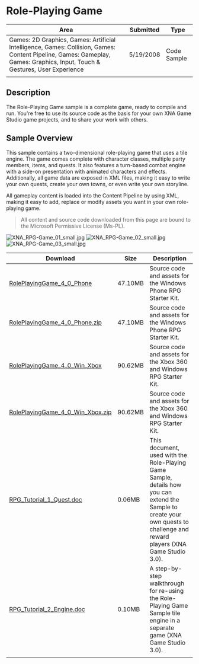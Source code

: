 # Role-Playing Game

|Area|Submitted|Type|
|-|-|-|
Games: 2D Graphics, Games: Artificial Intelligence, Games: Collision, Games: Content Pipeline, Games: Gameplay, Games: Graphics, Input, Touch & Gestures, User Experience|5/19/2008|Code Sample
||||

## Description

The Role-Playing Game sample is a complete game, ready to compile and run. You're free to use its source code as the basis for your own XNA Game Studio game projects, and to share your work with others.

## Sample Overview

This sample contains a two-dimensional role-playing game that uses a tile engine. The game comes complete with character classes, multiple party members, items, and quests. It also features a turn-based combat engine with a side-on presentation with animated characters and effects. Additionally, all game data are exposed in XML files, making it easy to write your own quests, create your own towns, or even write your own storyline.

All gameplay content is loaded into the Content Pipeline by using XML, making it easy to add, replace or modify assets you want in your own role-playing game.

> All content and source code downloaded from this page are bound to the Microsoft Permissive License (Ms-PL).

![XNA_RPG-Game_01_small.jpg](https://github.com/simondarksidej/XNAGameStudio/blob/master/Images/XNA_RPG-Game_01_small.jpg?raw=true)
![XNA_RPG-Game_02_small.jpg](https://github.com/simondarksidej/XNAGameStudio/blob/master/Images/XNA_RPG-Game_02_small.jpg?raw=true)
![XNA_RPG-Game_03_small.jpg](https://github.com/simondarksidej/XNAGameStudio/blob/master/Images/XNA_RPG-Game_03_small.jpg?raw=true)

Download | Size | Description
---|---|---|
[RolePlayingGame_4_0_Phone](https://github.com/simondarksidej/XNAGameStudio/tree/master/Samples/RolePlayingGame_4_0_Phone) | 47.10MB | Source code and assets for the Windows Phone RPG Starter Kit.
[RolePlayingGame_4_0_Phone.zip](https://github.com/simondarksidej/XNAGameStudioZips/tree/master/Samples/RolePlayingGame_4_0_Phone.zip) | 47.10MB | Source code and assets for the Windows Phone RPG Starter Kit.
[RolePlayingGame_4_0_Win_Xbox](https://github.com/simondarksidej/XNAGameStudio/tree/master/Samples/RolePlayingGame_4_0_Win_Xbox) | 90.62MB | Source code and assets for the Xbox 360 and Windows RPG Starter Kit.
[RolePlayingGame_4_0_Win_Xbox.zip](https://github.com/simondarksidej/XNAGameStudioZips/tree/master/Samples/RolePlayingGame_4_0_Win_Xbox.zip) | 90.62MB | Source code and assets for the Xbox 360 and Windows RPG Starter Kit.
[RPG_Tutorial_1_Quest.doc](https://github.com/simondarksidej/XNAGameStudio/tree/master/Documents/RPG_Tutorial_1_Quest.doc?raw=true) | 0.06MB | This document, used with the Role-Playing Game Sample, details how you can extend the Sample to create your own quests to challenge and reward players (XNA Game Studio 3.0).
[RPG_Tutorial_2_Engine.doc](https://github.com/simondarksidej/XNAGameStudio/tree/master/Documents/RPG_Tutorial_2_Engine.doc?raw=true) | 0.10MB | A step-by-step walkthrough for re-using the Role-Playing Game Sample tile engine in a separate game (XNA Game Studio 3.0).
||||